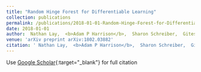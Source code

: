 ```yaml
---
title: "Random Hinge Forest for Differentiable Learning"
collection: publications
permalink: /publications/2018-01-01-Random-Hinge-Forest-for-Differentiable-Learning
date: 2018-01-01
author:  Nathan Lay,  <b>Adam P Harrison</b>,  Sharon Schreiber,  Gitesh Dawer,  Adrian Barbu, 
venue: 'arXiv preprint arXiv:1802.03882'
citation: ' Nathan Lay,  <b>Adam P Harrison</b>,  Sharon Schreiber,  Gitesh Dawer,  Adrian Barbu, &quot;Random Hinge Forest for Differentiable Learning.&quot; <i>arXiv preprint arXiv:1802.03882</i>, 2018.'
---
```

Use [Google Scholar](https://scholar.google.com/scholar?q=Random+Hinge+Forest+for+Differentiable+Learning){:target="_blank"} for full citation
